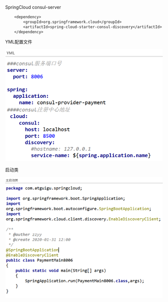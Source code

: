 SpringCloud consul-server

        <dependency>
            <groupId>org.springframework.cloud</groupId>
            <artifactId>spring-cloud-starter-consul-discovery</artifactId>
        </dependency>


YML配置文件

![img_21.png](img_21.png)

启动类

![img_22.png](img_22.png)